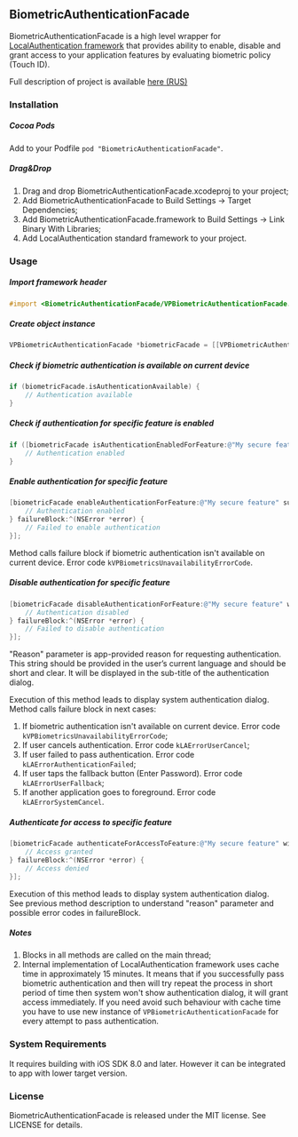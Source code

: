 ## BiometricAuthenticationFacade
BiometricAuthenticationFacade is a high level wrapper for [LocalAuthentication framework](https://developer.apple.com/library/ios/documentation/LocalAuthentication/Reference/LocalAuthentication_Framework/) that provides ability to enable, disable and grant access to your application features by evaluating biometric policy (Touch ID). 

Full description of project is available [here (RUS)](http://habrahabr.ru/post/235699/)

### Installation
##### Cocoa Pods
Add to your Podfile ```pod "BiometricAuthenticationFacade"```.
##### Drag&Drop
1. Drag and drop BiometricAuthenticationFacade.xcodeproj to your project;
2. Add BiometricAuthenticationFacade to Build Settings -> Target Dependencies;
3. Add BiometricAuthenticationFacade.framework to Build Settings -> Link Binary With Libraries;
4. Add LocalAuthentication standard framework to your project.

### Usage
##### Import framework header
```objective-c
#import <BiometricAuthenticationFacade/VPBiometricAuthenticationFacade.h>
```
##### Create object instance
```objective-c
VPBiometricAuthenticationFacade *biometricFacade = [[VPBiometricAuthenticationFacade alloc] init];
```  

##### Check if biometric authentication is available on current device
```objective-c
if (biometricFacade.isAuthenticationAvailable) {
    // Authentication available
}
```  

##### Check if authentication for specific feature is enabled
```objective-c
if ([biometricFacade isAuthenticationEnabledForFeature:@"My secure feature"]) {
    // Authentication enabled
}
```  

##### Enable authentication for specific feature
```objective-c
[biometricFacade enableAuthenticationForFeature:@"My secure feature" succesBlock:^{
    // Authentication enabled
} failureBlock:^(NSError *error) {
    // Failed to enable authentication
}];
```
Method calls failure block if biometric authentication isn't available on current device. Error code ```kVPBiometricsUnavailabilityErrorCode```.

##### Disable authentication for specific feature
```objective-c
[biometricFacade disableAuthenticationForFeature:@"My secure feature" withReason:@"Authentication reason" succesBlock:^{
    // Authentication disabled
} failureBlock:^(NSError *error) {
    // Failed to disable authentication
}];
```
"Reason" parameter is app-provided reason for requesting authentication. This string should be provided in the user’s current language and should be short and clear. It will be displayed in the sub-title of the authentication dialog.  

Execution of this method leads to display system authentication dialog.  
Method calls failure block in next cases:  
1. If biometric authentication isn't available on current device. Error code ```kVPBiometricsUnavailabilityErrorCode```;  
2. If user cancels authentication. Error code ```kLAErrorUserCancel```;  
3. If user failed to pass authentication. Error code ```kLAErrorAuthenticationFailed```;  
4. If user taps the fallback button (Enter Password). Error code ```kLAErrorUserFallback```;  
5. If another application goes to foreground. Error code ```kLAErrorSystemCancel```.

##### Authenticate for access to specific feature
```objective-c
[biometricFacade authenticateForAccessToFeature:@"My secure feature" withReason:@"Authentication reason" succesBlock:^{
    // Access granted
} failureBlock:^(NSError *error) {
    // Access denied
}];
```
Execution of this method leads to display system authentication dialog.  
See previous method description to understand "reason" parameter and possible error codes in failureBlock.

##### Notes
1. Blocks in all methods are called on the main thread;  
2. Internal implementation of LocalAuthentication framework uses cache time in approximately 15 minutes. It means that if you successfully pass biometric authentication and then will try repeat the process in short period of time then system won't show authentication dialog, it will grant access immediately. If you need avoid such behaviour with cache time you have to use new instance of ```VPBiometricAuthenticationFacade``` for every attempt to pass authentication.

### System Requirements
It requires building with iOS SDK 8.0 and later. However it can be integrated to app with lower target version.

### License
BiometricAuthenticationFacade is released under the MIT license. See LICENSE for details.
